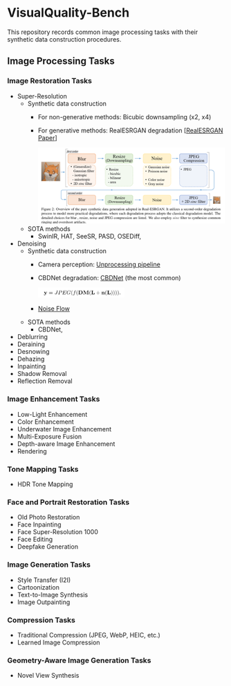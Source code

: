 # VisualQuality-Bench

This repository records common image processing tasks with their synthetic data construction procedures.

## Image Processing Tasks

### Image Restoration Tasks
- Super-Resolution
    - Synthetic data construction
        - For non-generative methods: Bicubic downsampling (x2, x4)
        - For generative methods: RealESRGAN degradation [[RealESRGAN Paper](https://arxiv.org/abs/2107.10833)]

            <img src="images/realesrgan.png" alt="Super-resolution example" width="500"/>
    - SOTA methods
        - SwinIR, HAT, SeeSR, PASD, OSEDiff,
- Denoising
    - Synthetic data construction
        - Camera perception: [Unprocessing pipeline](chrome-extension://efaidnbmnnnibpcajpcglclefindmkaj/https://openaccess.thecvf.com/content_CVPR_2019/papers/Brooks_Unprocessing_Images_for_Learned_Raw_Denoising_CVPR_2019_paper.pdf)
        - CBDNet degradation: [CBDNet](chrome-extension://efaidnbmnnnibpcajpcglclefindmkaj/https://openaccess.thecvf.com/content_CVPR_2019/papers/Guo_Toward_Convolutional_Blind_Denoising_of_Real_Photographs_CVPR_2019_paper.pdf) (the most common)

            <img src="images/cbdnet.png" alt="Super-resolution example" width="200"/>
        - [Noise Flow](chrome-extension://efaidnbmnnnibpcajpcglclefindmkaj/https://openaccess.thecvf.com/content_ICCV_2019/papers/Abdelhamed_Noise_Flow_Noise_Modeling_With_Conditional_Normalizing_Flows_ICCV_2019_paper.pdf)
    - SOTA methods
        - CBDNet, 
- Deblurring
- Deraining
- Desnowing
- Dehazing
- Inpainting
- Shadow Removal
- Reflection Removal

### Image Enhancement Tasks
- Low-Light Enhancement
- Color Enhancement
- Underwater Image Enhancement
- Multi-Exposure Fusion
- Depth-aware Image Enhancement
- Rendering

### Tone Mapping Tasks
- HDR Tone Mapping 

### Face and Portrait Restoration Tasks
- Old Photo Restoration
- Face Inpainting
- Face Super-Resolution 1000
- Face Editing
- Deepfake Generation

### Image Generation Tasks
- Style Transfer (I2I)
- Cartoonization
- Text-to-Image Synthesis
- Image Outpainting

### Compression Tasks
- Traditional Compression (JPEG, WebP, HEIC, etc.)
- Learned Image Compression

### Geometry-Aware Image Generation Tasks
- Novel View Synthesis
